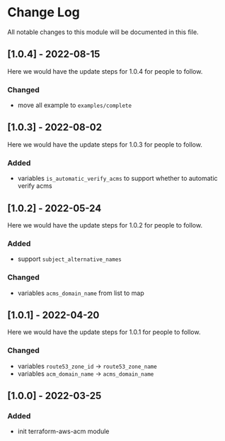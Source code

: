 # Change Log

All notable changes to this module will be documented in this file.

## [1.0.4] - 2022-08-15

Here we would have the update steps for 1.0.4 for people to follow.

### Changed

- move all example to `examples/complete`

## [1.0.3] - 2022-08-02

Here we would have the update steps for 1.0.3 for people to follow.

### Added

- variables `is_automatic_verify_acms` to support whether to automatic verify acms

## [1.0.2] - 2022-05-24

Here we would have the update steps for 1.0.2 for people to follow.

### Added

- support `subject_alternative_names`

### Changed

- variables `acms_domain_name` from list to map

## [1.0.1] - 2022-04-20

Here we would have the update steps for 1.0.1 for people to follow.

### Changed

- variables `route53_zone_id` -> `route53_zone_name`
- variables `acm_domain_name` -> `acms_domain_name`

## [1.0.0] - 2022-03-25

### Added

- init terraform-aws-acm module
